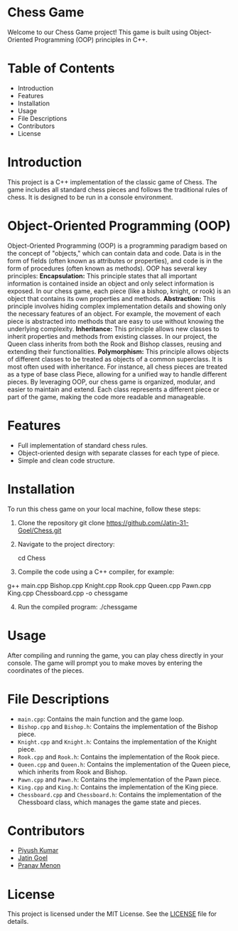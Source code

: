# **Chess Game**

Welcome to our Chess Game project! This game is built using Object-Oriented Programming (OOP) principles in C++.

# **Table of Contents**

- Introduction
- Features
- Installation
- Usage
- File Descriptions
- Contributors
- License

# **Introduction**

This project is a C++ implementation of the classic game of Chess. The game includes all standard chess pieces and follows the traditional rules of chess. It is designed to be run in a console environment.

# **Object-Oriented Programming (OOP)**
Object-Oriented Programming (OOP) is a programming paradigm based on the concept of "objects," which can contain data and code. Data is in the form of fields (often known as attributes or properties), and code is in the form of procedures (often known as methods).
OOP has several key principles:
**Encapsulation:** This principle states that all important information is contained inside an object and only select information is exposed. In our chess game, each piece (like a bishop, knight, or rook) is an object that contains its own properties and methods.
**Abstraction:** This principle involves hiding complex implementation details and showing only the necessary features of an object. For example, the movement of each piece is abstracted into methods that are easy to use without knowing the underlying complexity.
**Inheritance:** This principle allows new classes to inherit properties and methods from existing classes. In our project, the Queen class inherits from both the Rook and Bishop classes, reusing and extending their functionalities.
**Polymorphism:** This principle allows objects of different classes to be treated as objects of a common superclass. It is most often used with inheritance. For instance, all chess pieces are treated as a type of base class Piece, allowing for a unified way to handle different pieces.
By leveraging OOP, our chess game is organized, modular, and easier to maintain and extend. Each class represents a different piece or part of the game, making the code more readable and manageable.
# **Features**

- Full implementation of standard chess rules.
- Object-oriented design with separate classes for each type of piece.
- Simple and clean code structure.

# **Installation**

To run this chess game on your local machine, follow these steps:

1. Clone the repository
    git clone https://github.com/Jatin-31-Goel/Chess.git

2. Navigate to the project directory:
    
    cd Chess
3. Compile the code using a C++ compiler, for example:
    
g++ main.cpp Bishop.cpp Knight.cpp Rook.cpp Queen.cpp Pawn.cpp King.cpp Chessboard.cpp -o chessgame

4. Run the compiled program:
   ./chessgame

# **Usage**

After compiling and running the game, you can play chess directly in your console. The game will prompt you to make moves by entering the coordinates of the pieces.

# **File Descriptions**

- `main.cpp`: Contains the main function and the game loop.
- `Bishop.cpp` and `Bishop.h`: Contains the implementation of the Bishop piece.
- `Knight.cpp` and `Knight.h`: Contains the implementation of the Knight piece.
- `Rook.cpp` and `Rook.h`: Contains the implementation of the Rook piece.
- `Queen.cpp` and `Queen.h`: Contains the implementation of the Queen piece, which inherits from Rook and Bishop.
- `Pawn.cpp` and `Pawn.h`: Contains the implementation of the Pawn piece.
- `King.cpp` and `King.h`: Contains the implementation of the King piece.
- `Chessboard.cpp` and `Chessboard.h`: Contains the implementation of the Chessboard class, which manages the game state and pieces.

# **Contributors**

- [Piyush Kumar](https://github.com/Piyushkumar2004)
- [Jatin Goel](https://github.com/member1)
- [Pranav Menon](https://github.com/member2)

# **License**

This project is licensed under the MIT License. See the [LICENSE](LICENSE) file for details.


